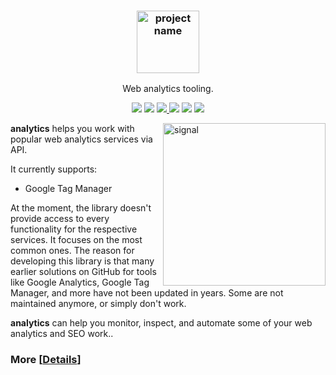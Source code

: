 <h3 align="center"><img src="https://static.thenounproject.com/png/511316-200.png" alt="project name" height="100px"></h3>
<p align="center">Web analytics tooling.</p>

<p align="center">
<img src="https://img.shields.io/badge/python-3.6+-blue.svg">
<a href="./LICENSE.md"><img src="https://img.shields.io/github/license/xslates/analytics.svg"></a>
<a href="https://github.com/xslates/analytics/issues"><img src="https://img.shields.io/github/issues-raw/xslates/analytics.svg">
<a href="https://github.com/xslates/analytics/releases"><img src="https://img.shields.io/github/release/xslates/analytics.svg"></a>
<img src="https://coveralls.io/repos/github/xslates/analytics/badge.svg?branch=master">
<img src="https://travis-ci.org/xslates/analytics.svg?branch=master">
</p>

<img src="https://static.thenounproject.com/png/511316-200.png" alt="signal" align="right" height="260px">

**analytics** helps you work with popular web analytics services via API.

It currently supports:

- Google Tag Manager

At the moment, the library doesn't provide access to every functionality for the respective services. It focuses on the most common ones. The reason for developing this library is that many earlier solutions on GitHub for tools like Google Analytics, Google Tag Manager, and more have not been updated in years. Some are not maintained anymore, or simply don't work.

**analytics** can help you monitor, inspect, and automate some of your web analytics and SEO work..

### More [[Details](https://github.com/xslates/cutter/blob/master/DETAILS.md)]